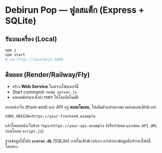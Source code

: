 
# Debirun Pop — ฟูลสแต็ก (Express + SQLite)

## รันบนเครื่อง (Local)

```bash
npm i
npm start
# เปิด http://localhost:3000
```

## ดีพลอย (Render/Railway/Fly)

* สร้าง **Web Service** ใหม่จากโฟลเดอร์นี้
* Start command: `node server.js`
* แพลตฟอร์มจะตั้งค่า `PORT` ให้โดยอัตโนมัติ

หากหน้าเว็บ (front-end) และ API อยู่ **คนละโดเมน**, ให้เพิ่มตัวแปรสภาพแวดล้อมบนเซิร์ฟเวอร์:

```
CORS_ORIGIN=https://your-frontend.example
```

แล้วโหลดหน้าเว็บด้วย `?api=https://your-api.example` (หรือกำหนด `window.API_URL` ก่อนโหลด `script.js`)

ฐานข้อมูลใช้ไฟล์ **`scores.db`** (SQLite) ภายในเซิร์ฟเวอร์เอง การสำรองข้อมูลคือสำรองไฟล์นี้โดยตรง.
